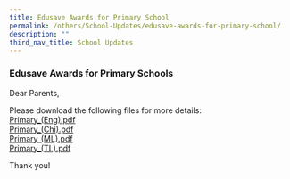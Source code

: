 ```yaml
---
title: Edusave Awards for Primary School
permalink: /others/School-Updates/edusave-awards-for-primary-school/
description: ""
third_nav_title: School Updates
---
```

### Edusave Awards for Primary Schools

Dear Parents,  
  
Please download the following files for more details:  
[Primary_(Eng).pdf](/files/Primary_(Eng).pdf) <br>
[Primary_(Chi).pdf](/files/Primary_(Chi).pdf) <br>
[Primary_(ML).pdf](/files/Primary_(ML).pdf)<br>
[Primary_(TL).pdf](/files/Primary_(TL).pdf)
  
Thank you!